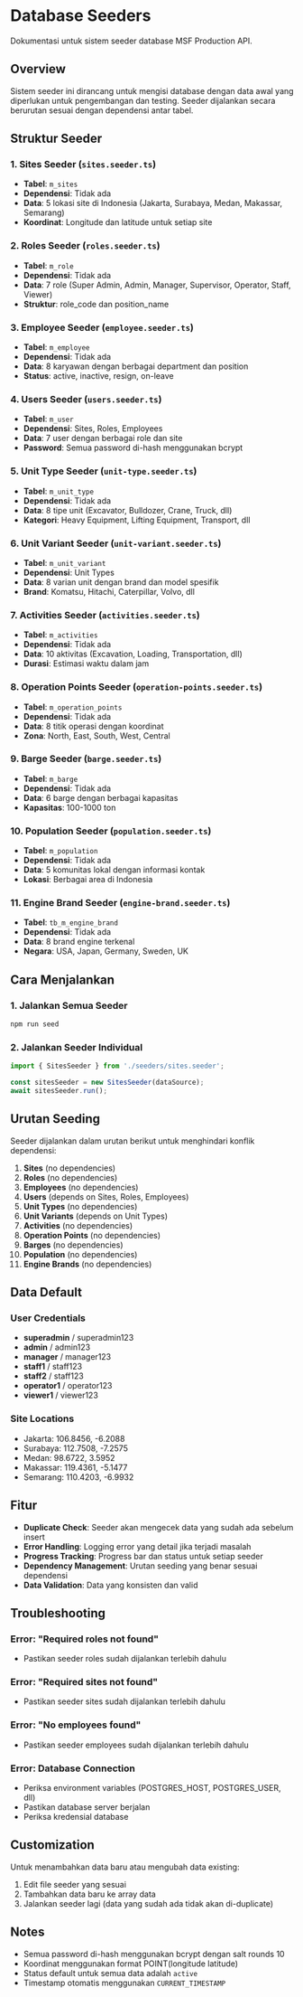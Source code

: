 # Database Seeders

Dokumentasi untuk sistem seeder database MSF Production API.

## Overview

Sistem seeder ini dirancang untuk mengisi database dengan data awal yang diperlukan untuk pengembangan dan testing. Seeder dijalankan secara berurutan sesuai dengan dependensi antar tabel.

## Struktur Seeder

### 1. Sites Seeder (`sites.seeder.ts`)
- **Tabel**: `m_sites`
- **Dependensi**: Tidak ada
- **Data**: 5 lokasi site di Indonesia (Jakarta, Surabaya, Medan, Makassar, Semarang)
- **Koordinat**: Longitude dan latitude untuk setiap site

### 2. Roles Seeder (`roles.seeder.ts`)
- **Tabel**: `m_role`
- **Dependensi**: Tidak ada
- **Data**: 7 role (Super Admin, Admin, Manager, Supervisor, Operator, Staff, Viewer)
- **Struktur**: role_code dan position_name

### 3. Employee Seeder (`employee.seeder.ts`)
- **Tabel**: `m_employee`
- **Dependensi**: Tidak ada
- **Data**: 8 karyawan dengan berbagai department dan position
- **Status**: active, inactive, resign, on-leave

### 4. Users Seeder (`users.seeder.ts`)
- **Tabel**: `m_user`
- **Dependensi**: Sites, Roles, Employees
- **Data**: 7 user dengan berbagai role dan site
- **Password**: Semua password di-hash menggunakan bcrypt

### 5. Unit Type Seeder (`unit-type.seeder.ts`)
- **Tabel**: `m_unit_type`
- **Dependensi**: Tidak ada
- **Data**: 8 tipe unit (Excavator, Bulldozer, Crane, Truck, dll)
- **Kategori**: Heavy Equipment, Lifting Equipment, Transport, dll

### 6. Unit Variant Seeder (`unit-variant.seeder.ts`)
- **Tabel**: `m_unit_variant`
- **Dependensi**: Unit Types
- **Data**: 8 varian unit dengan brand dan model spesifik
- **Brand**: Komatsu, Hitachi, Caterpillar, Volvo, dll

### 7. Activities Seeder (`activities.seeder.ts`)
- **Tabel**: `m_activities`
- **Dependensi**: Tidak ada
- **Data**: 10 aktivitas (Excavation, Loading, Transportation, dll)
- **Durasi**: Estimasi waktu dalam jam

### 8. Operation Points Seeder (`operation-points.seeder.ts`)
- **Tabel**: `m_operation_points`
- **Dependensi**: Tidak ada
- **Data**: 8 titik operasi dengan koordinat
- **Zona**: North, East, South, West, Central

### 9. Barge Seeder (`barge.seeder.ts`)
- **Tabel**: `m_barge`
- **Dependensi**: Tidak ada
- **Data**: 6 barge dengan berbagai kapasitas
- **Kapasitas**: 100-1000 ton

### 10. Population Seeder (`population.seeder.ts`)
- **Tabel**: `m_population`
- **Dependensi**: Tidak ada
- **Data**: 5 komunitas lokal dengan informasi kontak
- **Lokasi**: Berbagai area di Indonesia

### 11. Engine Brand Seeder (`engine-brand.seeder.ts`)
- **Tabel**: `tb_m_engine_brand`
- **Dependensi**: Tidak ada
- **Data**: 8 brand engine terkenal
- **Negara**: USA, Japan, Germany, Sweden, UK

## Cara Menjalankan

### 1. Jalankan Semua Seeder
```bash
npm run seed
```

### 2. Jalankan Seeder Individual
```typescript
import { SitesSeeder } from './seeders/sites.seeder';

const sitesSeeder = new SitesSeeder(dataSource);
await sitesSeeder.run();
```

## Urutan Seeding

Seeder dijalankan dalam urutan berikut untuk menghindari konflik dependensi:

1. **Sites** (no dependencies)
2. **Roles** (no dependencies)
3. **Employees** (no dependencies)
4. **Users** (depends on Sites, Roles, Employees)
5. **Unit Types** (no dependencies)
6. **Unit Variants** (depends on Unit Types)
7. **Activities** (no dependencies)
8. **Operation Points** (no dependencies)
9. **Barges** (no dependencies)
10. **Population** (no dependencies)
11. **Engine Brands** (no dependencies)

## Data Default

### User Credentials
- **superadmin** / superadmin123
- **admin** / admin123
- **manager** / manager123
- **staff1** / staff123
- **staff2** / staff123
- **operator1** / operator123
- **viewer1** / viewer123

### Site Locations
- Jakarta: 106.8456, -6.2088
- Surabaya: 112.7508, -7.2575
- Medan: 98.6722, 3.5952
- Makassar: 119.4361, -5.1477
- Semarang: 110.4203, -6.9932

## Fitur

- **Duplicate Check**: Seeder akan mengecek data yang sudah ada sebelum insert
- **Error Handling**: Logging error yang detail jika terjadi masalah
- **Progress Tracking**: Progress bar dan status untuk setiap seeder
- **Dependency Management**: Urutan seeding yang benar sesuai dependensi
- **Data Validation**: Data yang konsisten dan valid

## Troubleshooting

### Error: "Required roles not found"
- Pastikan seeder roles sudah dijalankan terlebih dahulu

### Error: "Required sites not found"
- Pastikan seeder sites sudah dijalankan terlebih dahulu

### Error: "No employees found"
- Pastikan seeder employees sudah dijalankan terlebih dahulu

### Error: Database Connection
- Periksa environment variables (POSTGRES_HOST, POSTGRES_USER, dll)
- Pastikan database server berjalan
- Periksa kredensial database

## Customization

Untuk menambahkan data baru atau mengubah data existing:

1. Edit file seeder yang sesuai
2. Tambahkan data baru ke array data
3. Jalankan seeder lagi (data yang sudah ada tidak akan di-duplicate)

## Notes

- Semua password di-hash menggunakan bcrypt dengan salt rounds 10
- Koordinat menggunakan format POINT(longitude latitude)
- Status default untuk semua data adalah `active`
- Timestamp otomatis menggunakan `CURRENT_TIMESTAMP`
